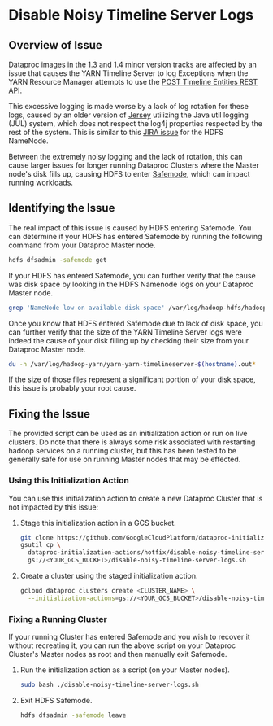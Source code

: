 # Disable Noisy Timeline Server Logs

## Overview of Issue
Dataproc images in the 1.3 and 1.4 minor version tracks are affected by an
issue that causes the YARN Timeline Server to log Exceptions when the YARN
Resource Manager attempts to use the
[POST Timeline Entities REST API](https://hadoop.apache.org/docs/current/hadoop-yarn/hadoop-yarn-site/TimelineServer.html#Posting_Timeline_Entities).

This excessive logging is made worse by a lack of log rotation for these logs,
caused by an older version of
[Jersey](https://eclipse-ee4j.github.io/jersey/) utilizing the Java
util logging (JUL) system, which does not respect the log4j properties respected
by the rest of the system. This is similar to this
[JIRA issue](https://issues.apache.org/jira/browse/HADOOP-11461) for the HDFS
NameNode.

Between the extremely noisy logging and the lack of rotation, this can cause
larger issues for longer running Dataproc Clusters where the Master node's disk
fills up, causing HDFS to enter
[Safemode](https://hadoop.apache.org/docs/r2.9.2/hadoop-project-dist/hadoop-hdfs/HdfsUserGuide.html#Safemode),
which can impact running workloads.

## Identifying the Issue
The real impact of this issue is caused by HDFS entering Safemode. You can
determine if your HDFS has entered Safemode by running the following command
from your Dataproc Master node.

```bash
hdfs dfsadmin -safemode get
```

If your HDFS has entered Safemode, you can further verify that the cause was
disk space by looking in the HDFS Namenode logs on your Dataproc Master node.

```bash
grep 'NameNode low on available disk space' /var/log/hadoop-hdfs/hadoop-hdfs-namenode-$(hostname).log*
```

Once you know that HDFS entered Safemode due to lack of disk space, you can
further verify that the size of the YARN Timeline Server logs were indeed the
cause of your disk filling up by checking their size from your Dataproc Master
node.

```bash
du -h /var/log/hadoop-yarn/yarn-yarn-timelineserver-$(hostname).out*
```

If the size of those files represent a significant portion of your disk space,
this issue is probably your root cause.

## Fixing the Issue
The provided script can be used as an initialization action or run on live
clusters. Do note that there is always some risk associated with restarting
hadoop services on a running cluster, but this has been tested to be generally
safe for use on running Master nodes that may be effected.

### Using this Initialization Action
You can use this initialization action to create a new Dataproc Cluster that is
not impacted by this issue:

1. Stage this initialization action in a GCS bucket.

   ```bash
   git clone https://github.com/GoogleCloudPlatform/dataproc-initialization-actions.git
   gsutil cp \
     dataproc-initialization-actions/hotfix/disable-noisy-timeline-server-logs/disable-noisy-timeline-server-logs.sh \
     gs://<YOUR_GCS_BUCKET>/disable-noisy-timeline-server-logs.sh
   ```

1. Create a cluster using the staged initialization action.

   ```bash
   gcloud dataproc clusters create <CLUSTER_NAME> \
     --initialization-actions=gs://<YOUR_GCS_BUCKET>/disable-noisy-timeline-server-logs.sh
   ```

### Fixing a Running Cluster
If your running Cluster has entered Safemode and you wish to recover it without
recreating it, you can run the above script on your Dataproc Cluster's Master
nodes as root and then manually exit Safemode.

1. Run the initialization action as a script (on your Master nodes).

   ```bash
   sudo bash ./disable-noisy-timeline-server-logs.sh
   ```

1. Exit HDFS Safemode.

   ```bash
   hdfs dfsadmin -safemode leave
   ```

